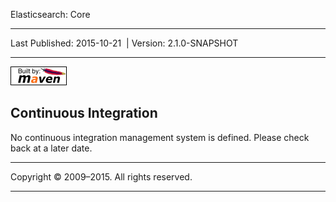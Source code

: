 Elasticsearch: Core

------------------------------------------------------------------------

<span id="publishDate">Last Published: 2015-10-21</span>  | <span id="projectVersion">Version: 2.1.0-SNAPSHOT</span>

------------------------------------------------------------------------

[![Built by Maven](./images/logos/maven-feather.png)](http://maven.apache.org/ "Built by Maven")

Continuous Integration
----------------------

No continuous integration management system is defined. Please check back at a later date.

------------------------------------------------------------------------

Copyright © 2009–2015. All rights reserved.

------------------------------------------------------------------------


